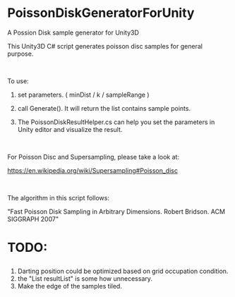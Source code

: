 # PoissonDiskGeneratorForUnity
A Possion Disk sample generator for Unity3D

This Unity3D C# script generates poisson disc samples for general purpose.</p>  <p>&nbsp;

To use:</p><p>
1. set parameters. ( minDist / k / sampleRange ) </p><p>
2. call Generate(). It will return the list contains sample points.</p><p>
3. The PoissonDiskResultHelper.cs can help you set the parameters in Unity editor and visualize the result.</p>  <p>&nbsp;

For Poisson Disc and Supersampling, please take a look at:</p><p>
https://en.wikipedia.org/wiki/Supersampling#Poisson_disc</p>  <p>&nbsp;

The algorithm in this script follows:</p><p>
"Fast Poisson Disk Sampling in Arbitrary Dimensions. Robert Bridson. ACM SIGGRAPH 2007"

# TODO:</p><p>

1. Darting position could be optimized based on grid occupation condition.
2. the "List<vector2> resultList" is some how unnecessary.
3. Make the edge of the samples tiled.
